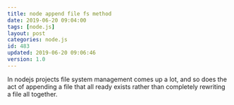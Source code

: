 ```yaml
---
title: node append file fs method
date: 2019-06-20 09:04:00
tags: [node.js]
layout: post
categories: node.js
id: 483
updated: 2019-06-20 09:06:46
version: 1.0
---
```


In nodejs projects file system management comes up a lot, and so does the act of appending a file that all ready exists rather than completely rewriting a file all together.

<!-- more -->
